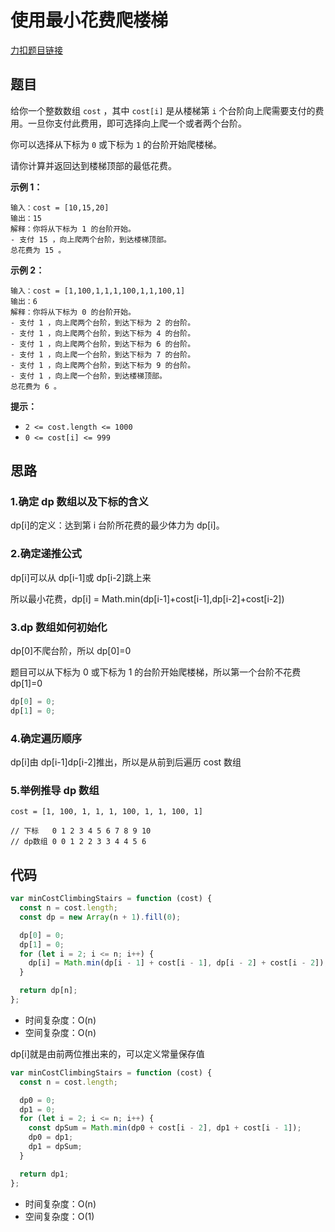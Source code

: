 # 使用最小花费爬楼梯

[力扣题目链接](https://leetcode.cn/problems/min-cost-climbing-stairs/)

## 题目

给你一个整数数组 `cost` ，其中 `cost[i]` 是从楼梯第 `i` 个台阶向上爬需要支付的费用。一旦你支付此费用，即可选择向上爬一个或者两个台阶。

你可以选择从下标为 `0` 或下标为 `1` 的台阶开始爬楼梯。

请你计算并返回达到楼梯顶部的最低花费。

**示例 1：**

```
输入：cost = [10,15,20]
输出：15
解释：你将从下标为 1 的台阶开始。
- 支付 15 ，向上爬两个台阶，到达楼梯顶部。
总花费为 15 。
```

**示例 2：**

```
输入：cost = [1,100,1,1,1,100,1,1,100,1]
输出：6
解释：你将从下标为 0 的台阶开始。
- 支付 1 ，向上爬两个台阶，到达下标为 2 的台阶。
- 支付 1 ，向上爬两个台阶，到达下标为 4 的台阶。
- 支付 1 ，向上爬两个台阶，到达下标为 6 的台阶。
- 支付 1 ，向上爬一个台阶，到达下标为 7 的台阶。
- 支付 1 ，向上爬两个台阶，到达下标为 9 的台阶。
- 支付 1 ，向上爬一个台阶，到达楼梯顶部。
总花费为 6 。
```

**提示：**

- `2 <= cost.length <= 1000`
- `0 <= cost[i] <= 999`

## 思路

### 1.确定 dp 数组以及下标的含义

dp[i]的定义：达到第 i 台阶所花费的最少体力为 dp[i]。

### 2.确定递推公式

dp[i]可以从 dp[i-1]或 dp[i-2]跳上来

所以最小花费，dp[i] = Math.min(dp[i-1]+cost[i-1],dp[i-2]+cost[i-2])

### 3.dp 数组如何初始化

dp[0]不爬台阶，所以 dp[0]=0

题目可以从下标为 0 或下标为 1 的台阶开始爬楼梯，所以第一个台阶不花费 dp[1]=0

```js
dp[0] = 0;
dp[1] = 0;
```

### 4.确定遍历顺序

dp[i]由 dp[i-1]dp[i-2]推出，所以是从前到后遍历 cost 数组

### 5.举例推导 dp 数组

```
cost = [1, 100, 1, 1, 1, 100, 1, 1, 100, 1]

// 下标   0 1 2 3 4 5 6 7 8 9 10
// dp数组 0 0 1 2 2 3 3 4 4 5 6
```

## 代码

```js
var minCostClimbingStairs = function (cost) {
  const n = cost.length;
  const dp = new Array(n + 1).fill(0);

  dp[0] = 0;
  dp[1] = 0;
  for (let i = 2; i <= n; i++) {
    dp[i] = Math.min(dp[i - 1] + cost[i - 1], dp[i - 2] + cost[i - 2]);
  }

  return dp[n];
};
```

- 时间复杂度：O(n)
- 空间复杂度：O(n)

dp[i]就是由前两位推出来的，可以定义常量保存值

```js
var minCostClimbingStairs = function (cost) {
  const n = cost.length;

  dp0 = 0;
  dp1 = 0;
  for (let i = 2; i <= n; i++) {
    const dpSum = Math.min(dp0 + cost[i - 2], dp1 + cost[i - 1]);
    dp0 = dp1;
    dp1 = dpSum;
  }

  return dp1;
};
```

- 时间复杂度：O(n)
- 空间复杂度：O(1)
